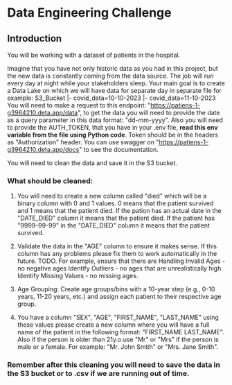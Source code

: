 
# Data Engineering Challenge

## Introduction
You will be working with a dataset of patients in the hospital.

Imagine that you have not only historic data as you had in this project, but the new data is constantly coming
from the data source. The job will run every day at night while your stakeholders sleep. Your main goal is to create a
Data Lake on which we will have data for separate day in separate file for example:
S3_Bucket
|- covid_data=10-10-2023
|- covid_data=11-10-2023
You will need to make a request to this endpoint: "https://patiens-1-g3964210.deta.app/data", to get the data you will need to provide
the date as a query parameter in this data format: "dd-mm-yyyy". Also you will need to provide the AUTH_TOKEN, that you have in your .env file, **read this env variable from the file using Python code**.
Token should be in the headers as "Authorization" header. You can use swagger on "https://patiens-1-g3964210.deta.app/docs" to see the documentation.

You will need to clean the data and save it in the S3 bucket.

### What should be cleaned:
1. You will need to create a new column called "died" which will be a binary column with 0
  and 1 values. 0 means that the patient survived and 1 means that the patient died. If the pation has an actual date
  in the "DATE_DIED" column it means that the patient died. If the patient has "9999-99-99" in the "DATE_DIED" column
  it means that the patient survived.
2. Validate the data in the "AGE" column to ensure it makes sense.  If this column has any problems please fix
   them to work automatically in the future.
TODO. For example, ensure that there are
Handling Invalid Ages - no negative ages
Identify Outliers - no ages that are unrealistically high.
Identify Missing Values - no missing ages.

3. Age Grouping:
Create age groups/bins with a 10-year step (e.g., 0-10 years, 11-20 years, etc.) 
and assign each patient to their respective age group.

4. You have a column "SEX", "AGE", "FIRST_NAME", "LAST_NAME" using these values please create a new column where
   you will have a full name of the patient in the following format: "FIRST_NAME LAST_NAME". Also if the person
   is older than 21y.o.use "Mr" or "Mrs" if the person is male or a female.
   For example: "Mr. John Smith" or "Mrs. Jane Smith".

### Remember after this cleaning you will need to save the data in the S3 bucket or to .csv if we are running out of time.